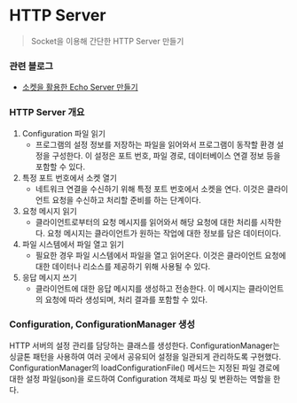 # HTTP Server

> Socket을 이용해 간단한 HTTP Server 만들기

### 관련 블로그

- [소켓을 활용한 Echo Server 만들기](https://oneny.tistory.com/62)

### HTTP Server 개요

1. Configuration 파일 읽기
    - 프로그램의 설정 정보를 저장하는 파일을 읽어와서 프로그램이 동작할 환경 설정을 구성한다. 이 설정은 포트 번호, 파일 경로, 데이터베이스 연결 정보 등을 포함할 수 있다.
2. 특정 포트 번호에서 소켓 열기
    - 네트워크 연결을 수신하기 위해 특정 포트 번호에서 소켓을 연다. 이것은 클라이언트 요청을 수신하고 처리할 준비를 하는 단계이다.
3. 요청 메시지 읽기
    - 클라이언트로부터의 요청 메시지를 읽어와서 해당 요청에 대한 처리를 시작한다. 요청 메시지는 클라이언트가 원하는 작업에 대한 정보를 담은 데이터이다.
4. 파일 시스템에서 파일 열고 읽기
    - 필요한 경우 파일 시스템에서 파일을 열고 읽어온다. 이것은 클라이언트 요청에 대한 데이터나 리소스를 제공하기 위해 사용될 수 있다.
5. 응답 메시지 쓰기
    - 클라이언트에 대한 응답 메시지를 생성하고 전송한다. 이 메시지는 클라이언트의 요청에 따라 생성되며, 처리 결과를 포함할 수 있다.

### Configuration, ConfigurationManager 생성

HTTP 서버의 설정 관리를 담당하는 클래스를 생성한다. ConfigurationManager는 싱글톤 패턴을 사용하여 여러 곳에서 공유되어 설정을 일관되게 관리하도록 구현했다.    
ConfigurationManager의 loadConfigurationFile() 메서드는 지정된 파일 경로에 대한 설정 파일(json)을 로드하여 Configuration 객체로 파싱 및 변환하는 역할을 한다. 
